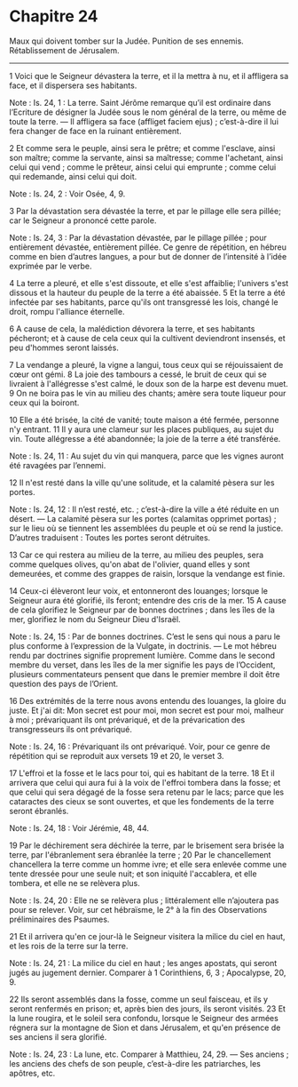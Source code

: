 # Chapitre 24

Maux qui doivent tomber sur la Judée.
Punition de ses ennemis.
Rétablissement de Jérusalem.

***

1 Voici que le Seigneur dévastera la terre, et il la mettra à nu, et il affligera sa face, et il dispersera ses habitants.

<span class="bible-note">Note : </span> Is. 24, 1 : La terre. Saint Jérôme remarque qu’il est ordinaire dans l’Ecriture de désigner la Judée sous le nom général de la terre, ou même de toute la terre. ― Il affligera sa face (affliget faciem ejus) ; c’est-à-dire il lui fera changer de face en la ruinant entièrement.

2 Et comme sera le peuple, ainsi sera le prêtre; et comme l'esclave, ainsi son maître; comme la servante, ainsi sa maîtresse; comme l'achetant, ainsi celui qui vend ; comme le prêteur, ainsi celui qui emprunte ; comme celui qui redemande, ainsi celui qui doit.

<span class="bible-note">Note : </span> Is. 24, 2 : Voir Osée, 4, 9.

3 Par la dévastation sera dévastée la terre, et par le pillage elle sera pillée; car le Seigneur a prononcé cette parole.

<span class="bible-note">Note : </span> Is. 24, 3 : Par la dévastation dévastée, par le pillage pillée ; pour entièrement dévastée, entièrement pillée. Ce genre de répétition, en hébreu comme en bien d’autres langues, a pour but de donner de l’intensité à l’idée exprimée par le verbe.

4 La terre a pleuré, et elle s'est dissoute, et elle s'est affaiblie; l'univers s'est dissous et la hauteur du peuple de la terre a été abaissée. 5 Et la terre a été infectée par ses habitants, parce qu'ils ont transgressé les lois, changé le droit, rompu l'alliance éternelle.


6 A cause de cela, la malédiction dévorera la terre, et ses habitants pécheront; et à cause de cela ceux qui la cultivent deviendront insensés, et peu d'hommes seront laissés.


7 La vendange a pleuré, la vigne a langui, tous ceux qui se réjouissaient de cœur ont gémi. 8 La joie des tambours a cessé, le bruit de ceux qui se livraient à l'allégresse s'est calmé, le doux son de la harpe est devenu muet. 9 On ne boira pas le vin au milieu des chants; amère sera toute liqueur pour ceux qui la boiront.


10 Elle a été brisée, la cité de vanité; toute maison a été fermée, personne n'y entrant. 11 Il y aura une clameur sur les places publiques, au sujet du vin. Toute allégresse a été abandonnée; la joie de la terre a été transférée.

<span class="bible-note">Note : </span> Is. 24, 11 : Au sujet du vin qui manquera, parce que les vignes auront été ravagées par l’ennemi.

12 Il n'est resté dans la ville qu'une solitude, et la calamité pèsera sur les portes.

<span class="bible-note">Note : </span> Is. 24, 12 : Il n’est resté, etc. ; c’est-à-dire la ville a été réduite en un désert. ― La calamité pèsera sur les portes (calamitas opprimet portas) ; sur le lieu où se tiennent les assemblées du peuple et où se rend la justice. D’autres traduisent : Toutes les portes seront détruites.


13 Car ce qui restera au milieu de la terre, au milieu des peuples, sera comme quelques olives, qu'on abat de l'olivier, quand elles y sont demeurées, et comme des grappes de raisin, lorsque la vendange est finie.


14 Ceux-ci élèveront leur voix, et entonneront des louanges; lorsque le Seigneur aura été glorifié, ils feront; entendre des cris de la mer. 15 A cause de cela glorifiez le Seigneur par de bonnes doctrines ; dans les îles de la mer, glorifiez le nom du Seigneur Dieu d'Israël.

<span class="bible-note">Note : </span> Is. 24, 15 : Par de bonnes doctrines. C’est le sens qui nous a paru le plus conforme à l’expression de la Vulgate, in doctrinis. ― Le mot hébreu rendu par doctrines signifie proprement lumière. Comme dans le second membre du verset, dans les îles de la mer signifie les pays de l’Occident, plusieurs commentateurs pensent que dans le premier membre il doit être question des pays de l’Orient.

16 Des extrémités de la terre nous avons entendu des louanges, la gloire du juste. Et j'ai dit: Mon secret est pour moi, mon secret est pour moi, malheur à moi ; prévariquant ils ont prévariqué, et de la prévarication des transgresseurs ils ont prévariqué.

<span class="bible-note">Note : </span> Is. 24, 16 : Prévariquant ils ont prévariqué. Voir, pour ce genre de répétition qui se reproduit aux versets 19 et 20, le verset 3.


17 L'effroi et la fosse et le lacs pour toi, qui es habitant de la terre. 18 Et il arrivera que celui qui aura fui à la voix de l'effroi tombera dans la fosse; et que celui qui sera dégagé de la fosse sera retenu par le lacs; parce que les cataractes des cieux se sont ouvertes, et que les fondements de la terre seront ébranlés.

<span class="bible-note">Note : </span> Is. 24, 18 : Voir Jérémie, 48, 44.


19 Par le déchirement sera déchirée la terre, par le brisement sera brisée la terre, par l'ébranlement sera ébranlée la terre ; 20 Par le chancellement chancellera la terre comme un homme ivre; et elle sera enlevée comme une tente dressée pour une seule nuit; et son iniquité l'accablera, et elle tombera, et elle ne se relèvera plus.

<span class="bible-note">Note : </span> Is. 24, 20 : Elle ne se relèvera plus ; littéralement elle n’ajoutera pas pour se relever. Voir, sur cet hébraïsme, le 2° à la fin des Observations préliminaires des Psaumes.


21 Et il arrivera qu'en ce jour-là le Seigneur visitera la milice du ciel en haut, et les rois de la terre sur la terre.

<span class="bible-note">Note : </span> Is. 24, 21 : La milice du ciel en haut ; les anges apostats, qui seront jugés au jugement dernier. Comparer à 1 Corinthiens, 6, 3 ; Apocalypse, 20, 9.

22 Ils seront assemblés dans la fosse, comme un seul faisceau, et ils y seront renfermés en prison; et, après bien des jours, ils seront visités. 23 Et la lune rougira, et le soleil sera confondu, lorsque le Seigneur des armées régnera sur la montagne de Sion et dans Jérusalem, et qu'en présence de ses anciens il sera glorifié.

<span class="bible-note">Note : </span> Is. 24, 23 : La lune, etc. Comparer à Matthieu, 24, 29. ― Ses anciens ; les anciens des chefs de son peuple, c’est-à-dire les patriarches, les apôtres, etc.

